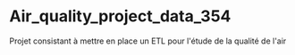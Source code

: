 # Air_quality_project_data_354
Projet consistant à mettre en place un ETL pour l'étude de la qualité de l'air
